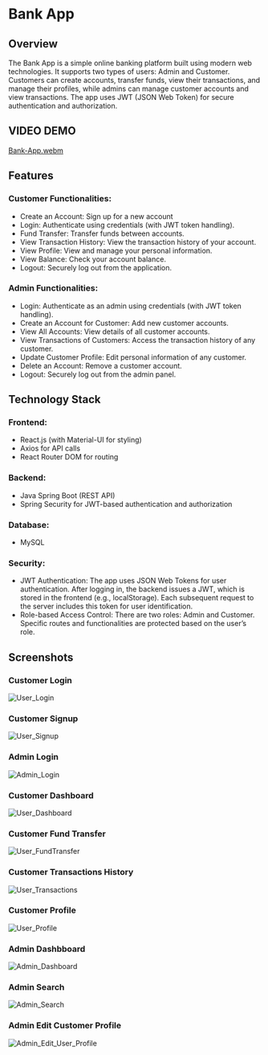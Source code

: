# Bank App
## Overview
The Bank App is a simple online banking platform built using modern web technologies. It supports two types of users: Admin and Customer. Customers can create accounts, transfer funds, view their transactions, and manage their profiles, while admins can manage customer accounts and view transactions. The app uses JWT (JSON Web Token) for secure authentication and authorization.

## VIDEO DEMO

[Bank-App.webm](https://github.com/user-attachments/assets/a8ad14b6-70ef-4f7b-a815-b2322358022a)

## Features
### Customer Functionalities:
* Create an Account: Sign up for a new account <br/>
* Login: Authenticate using credentials (with JWT token handling). <br/>
* Fund Transfer: Transfer funds between accounts. <br/>
* View Transaction History: View the transaction history of your account. <br/>
* View Profile: View and manage your personal information. <br/>
* View Balance: Check your account balance. <br/>
* Logout: Securely log out from the application. <br/>
### Admin Functionalities:
* Login: Authenticate as an admin using credentials (with JWT token handling). <br/>
* Create an Account for Customer: Add new customer accounts. <br/>
* View All Accounts: View details of all customer accounts. <br/>
* View Transactions of Customers: Access the transaction history of any customer. <br/>
* Update Customer Profile: Edit personal information of any customer. <br/>
* Delete an Account: Remove a customer account. <br/>
* Logout: Securely log out from the admin panel. <br/>
## Technology Stack
### Frontend:

* React.js (with Material-UI for styling) <br/>
* Axios for API calls <br/>
* React Router DOM for routing <br/>
### Backend:

* Java Spring Boot (REST API) <br/>
* Spring Security for JWT-based authentication and authorization <br/>
### Database:

* MySQL
### Security:


* JWT Authentication: The app uses JSON Web Tokens for user authentication. After logging in, the backend issues a JWT, which is stored in the frontend (e.g., localStorage). Each subsequent request to the server includes this token for user identification. <br/>
* Role-based Access Control: There are two roles: Admin and Customer. Specific routes and functionalities are protected based on the user’s role. <br/>

## Screenshots

### Customer Login

![User_Login](https://github.com/user-attachments/assets/b929779f-993d-402f-87bd-855a0652aa65)

### Customer Signup

![User_Signup](https://github.com/user-attachments/assets/5e4c2dd0-1cbc-464a-92dc-ec7fe0e9216f)


### Admin Login

![Admin_Login](https://github.com/user-attachments/assets/36a36913-4d36-490f-8ac5-a832efcdbc1b)


### Customer Dashboard

![User_Dashboard](https://github.com/user-attachments/assets/60fc8b83-47e6-4fad-9d86-241fd1e7535d)


### Customer Fund Transfer

![User_FundTransfer](https://github.com/user-attachments/assets/5b05ee17-a1fe-456b-84de-ddbb714dfa3e)


### Customer Transactions History

![User_Transactions](https://github.com/user-attachments/assets/31d4bf5b-81a5-4761-8925-073f5c2e1a7e)


### Customer Profile

![User_Profile](https://github.com/user-attachments/assets/59a7d03a-9651-4965-bf83-82d610d0fec4)


### Admin Dashbboard

![Admin_Dashboard](https://github.com/user-attachments/assets/59389e47-4165-48c7-a0bc-1b7aaaad65f8)


### Admin Search

![Admin_Search](https://github.com/user-attachments/assets/b5a64c59-7c1b-45f3-b974-8aa7b0384139)


### Admin Edit Customer Profile

![Admin_Edit_User_Profile](https://github.com/user-attachments/assets/495999d2-6742-44b0-bf58-69e3e210bb04)

